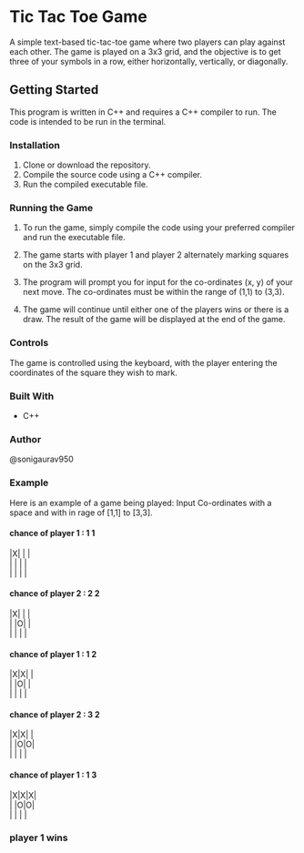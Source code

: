 # Tic Tac Toe Game

A simple text-based tic-tac-toe game where two players can play against each other. The game is played on a 3x3 grid, and the objective is to get three of your symbols in a row, either horizontally, vertically, or diagonally.

## Getting Started

This program is written in C++ and requires a C++ compiler to run. The code is intended to be run in the terminal.

### Installation

1. Clone or download the repository.
2. Compile the source code using a C++ compiler.
3. Run the compiled executable file.

### Running the Game

1. To run the game, simply compile the code using your preferred  compiler and run the executable file.
2. The game starts with player 1 and player 2 alternately marking squares on the 3x3 grid.

3. The program will prompt you for input for the co-ordinates (x, y) of your next move. The co-ordinates must be within the range of (1,1) to (3,3).

4. The game will continue until either one of the players wins or there is a draw. The result of the game will be displayed at the end of the game.


### Controls

The game is controlled using the keyboard, with the player entering the coordinates of the square they wish to mark.

### Built With

- C++

### Author

@sonigaurav950

### Example

Here is an example of a game being played:
Input Co-ordinates with a space and with in rage of [1,1] to [3,3].

#### chance of player 1 : 1 1

|X| | |</br>
| | | |</br>
| | | |

#### chance of player 2 : 2 2

|X| | |</br>
| |O| |</br>
| | | |

#### chance of player 1 : 1 2

|X|X| | </br>
| |O| |</br>
| | | |

#### chance of player 2 : 3 2

|X|X| |</br>
| |O|O|</br>
| | | |

#### chance of player 1 : 1 3

|X|X|X|</br>
| |O|O|</br>
| | | |

### player 1 wins
